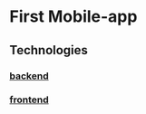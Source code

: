 # First Mobile-app

## Technologies
### [backend](backend/REAME.md)
### [frontend](frontend/README.md)